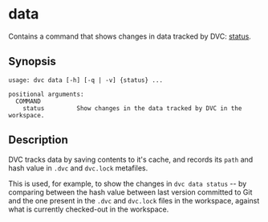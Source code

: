 # data

Contains a command that shows changes in data tracked by DVC:
[status](/doc/command-reference/data/status).

## Synopsis

```usage
usage: dvc data [-h] [-q | -v] {status} ...

positional arguments:
  COMMAND
    status         Show changes in the data tracked by DVC in the workspace.
```

## Description

DVC tracks data by saving contents to it's cache, and records its `path` and
hash value in `.dvc` and `dvc.lock` metafiles.

This is used, for example, to show the changes in `dvc data status` -- by
comparing between the hash value between last version committed to Git and the
one present in the `.dvc` and `dvc.lock` files in the workspace, against what is
currently checked-out in the workspace.
